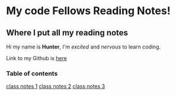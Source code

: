 # **My code Fellows Reading Notes!**

## Where I put all my reading notes

Hi my name is **Hunter**, I'm *excited* and *nervous* to learn coding.

Link to my Github is [here](https://github.com/hmfehr)

### Table of contents

[class notes 1](class1notes.md)
[class notes 2](class2notes.md)
[class notes 3](class3notes.md)